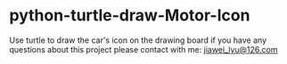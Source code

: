 # python-turtle-draw-Motor-Icon
Use turtle to draw the car's icon on the drawing board
if you have any questions about this project please contact with me: jiawei_lyu@126.com
